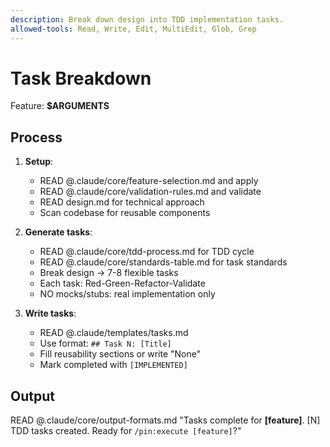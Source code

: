 ```yaml
---
description: Break down design into TDD implementation tasks.
allowed-tools: Read, Write, Edit, MultiEdit, Glob, Grep
---
```


# Task Breakdown
Feature: **$ARGUMENTS**

## Process

1. **Setup**:
   - READ @.claude/core/feature-selection.md and apply
   - READ @.claude/core/validation-rules.md and validate
   - READ design.md for technical approach
   - Scan codebase for reusable components

2. **Generate tasks**:
   - READ @.claude/core/tdd-process.md for TDD cycle
   - READ @.claude/core/standards-table.md for task standards
   - Break design → 7-8 flexible tasks
   - Each task: Red-Green-Refactor-Validate
   - NO mocks/stubs: real implementation only

3. **Write tasks**:
   - READ @.claude/templates/tasks.md
   - Use format: `## Task N: [Title]`
   - Fill reusability sections or write "None"
   - Mark completed with `[IMPLEMENTED]`

## Output
READ @.claude/core/output-formats.md
"Tasks complete for **[feature]**. [N] TDD tasks created. Ready for `/pin:execute [feature]`?"